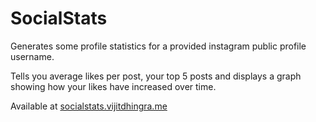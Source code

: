 # SocialStats
Generates some profile statistics for a provided instagram public profile username.

Tells you average likes per post, your top 5 posts and displays a graph showing how your likes have increased over time.

Available at [socialstats.vijitdhingra.me](http://socialstats.vijitdhingra.me)
